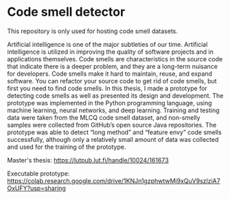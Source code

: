 # Code smell detector

This repository is only used for hosting code smell datasets.

Artificial intelligence is one of the major subtleties of our time. Artificial intelligence is utilized in improving the quality of software projects and in applications themselves. Code smells are characteristics in the source code that indicate there is a deeper problem, and they are a long-term nuisance for developers. Code smells make it hard to maintain, reuse, and expand software. You can refactor your source code to get rid of code smells, but first you need to find code smells. In this thesis, I made a prototype for detecting code smells as well as presented its design and development. The prototype was implemented in the Python programming language, using machine learning, neural networks, and deep learning. Training and testing data were taken from the MLCQ code smell dataset, and non-smelly samples were collected from GitHub’s open source Java repositories. The prototype was able to detect “long method” and “feature envy” code smells successfully, although only a relatively small amount of data was collected and used for the training of the prototype.

Master's thesis:
https://lutpub.lut.fi/handle/10024/161673

Executable prototype:
https://colab.research.google.com/drive/1KNJn1gzphwtwMj9xQuV9szlziA7OxUFY?usp=sharing
